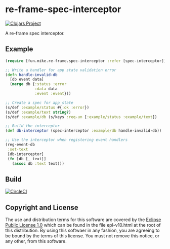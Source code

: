 # re-frame-spec-interceptor

[![Clojars Project](https://img.shields.io/clojars/v/fun.mike/re-frame-spec-interceptor.svg)](https://clojars.org/fun.mike/re-frame-spec-interceptor)

A re-frame spec interceptor.

## Example


```clojure
(require [fun.mike.re-frame.spec-interceptor :refer [spec-interceptor]])

;; Write a handler for app state validation error
(defn handle-invalid-db
  [db event data]
  (merge db {:status :error
             :data data
             :event :event}))

;; Create a spec for app state
(s/def :example/status #{:ok :error})
(s/def :example/text string?)
(s/def :example/db (s/keys :req-un [:example/status :example/text])

;; Build the interceptor
(def db-interceptor (spec-interceptor :example/db handle-invalid-db))

;; Use the interceptor when registering event handlers
(reg-event-db
 :set-text
 [db-interceptor]
 (fn [db [_ text]]
   (assoc db :text text)))
```

## Build

[![CircleCI](https://circleci.com/gh/mike706574/re-frame-spec-interceptor.svg?style=svg)](https://circleci.com/gh/mike706574/re-frame-spec-interceptor)

## Copyright and License

The use and distribution terms for this software are covered by the
[Eclipse Public License 1.0] which can be found in the file
epl-v10.html at the root of this distribution. By using this softwaer
in any fashion, you are agreeing to be bound by the terms of this
license. You must not remove this notice, or any other, from this
software.

[Eclipse Public License 1.0]: http://opensource.org/licenses/eclipse-1.0.php
